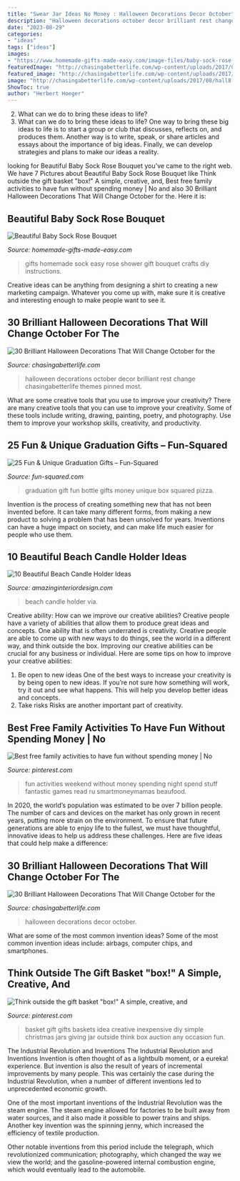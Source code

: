 ```yaml
---
title: "Swear Jar Ideas No Money : Halloween Decorations Decor October"
description: "Halloween decorations october decor brilliant rest change chasingabetterlife themes pinned most"
date: "2023-08-29"
categories:
- "ideas"
tags: ["ideas"]
images:
- "https://www.homemade-gifts-made-easy.com/image-files/baby-sock-rose-800x800.jpg"
featuredImage: "http://chasingabetterlife.com/wp-content/uploads/2017/08/halloween-1.jpg"
featured_image: "http://chasingabetterlife.com/wp-content/uploads/2017/08/hall8.jpg"
image: "http://chasingabetterlife.com/wp-content/uploads/2017/08/hall8.jpg"
ShowToc: true
author: "Herbert Hoeger"
---
```



2. What can we do to bring these ideas to life?
2. What can we do to bring these ideas to life? 
One way to bring these big ideas to life is to start a group or club that discusses, reflects on, and produces them. Another way is to write, speak, or share articles and essays about the importance of big ideas. Finally, we can develop strategies and plans to make our ideas a reality.

	

		
looking for Beautiful Baby Sock Rose Bouquet you've came to the right web. We have 7 Pictures about Beautiful Baby Sock Rose Bouquet like Think outside the gift basket &quot;box!&quot; A simple, creative, and, Best free family activities to have fun without spending money | No and also 30 Brilliant Halloween Decorations That Will Change October for the. Here it is:
		
    
## Beautiful Baby Sock Rose Bouquet

<img loading=lazy src="https://www.homemade-gifts-made-easy.com/image-files/baby-sock-rose-800x800.jpg" onerror="this.onerror=null;this.src='https://tse4.mm.bing.net/th?id=OIP.8NMoD92VUSja9cmxcDfPtwHaHa&amp;pid=15.1';" alt="Beautiful Baby Sock Rose Bouquet">

_Source: homemade-gifts-made-easy.com_

>gifts homemade sock easy rose shower gift bouquet crafts diy instructions. 

	

Creative ideas can be anything from designing a shirt to creating a new marketing campaign. Whatever you come up with, make sure it is creative and interesting enough to make people want to see it.

    
## 30 Brilliant Halloween Decorations That Will Change October For The

<img loading=lazy src="http://chasingabetterlife.com/wp-content/uploads/2017/08/halloween-1.jpg" onerror="this.onerror=null;this.src='https://tse1.mm.bing.net/th?id=OIP.8i1AUWWbc0WFOdkoFPnMTgHaHa&amp;pid=15.1';" alt="30 Brilliant Halloween Decorations That Will Change October for the">

_Source: chasingabetterlife.com_

>halloween decorations october decor brilliant rest change chasingabetterlife themes pinned most. 

	

What are some creative tools that you use to improve your creativity?
There are many creative tools that you can use to improve your creativity. Some of these tools include writing, drawing, painting, poetry, and photography. Use them to improve your workshop skills, creativity, and productivity.

    
## 25 Fun &amp; Unique Graduation Gifts – Fun-Squared

<img loading=lazy src="https://fun-squared.com/wp-content/uploads/2017/05/Graduation-Gift-Bottle-Set.jpg" onerror="this.onerror=null;this.src='https://tse4.mm.bing.net/th?id=OIP.ufxPRLvLFBJuquUWCMWoowHaKT&amp;pid=15.1';" alt="25 Fun &amp; Unique Graduation Gifts – Fun-Squared">

_Source: fun-squared.com_

>graduation gift fun bottle gifts money unique box squared pizza. 

	

Invention is the process of creating something new that has not been invented before. It can take many different forms, from making a new product to solving a problem that has been unsolved for years. Inventions can have a huge impact on society, and can make life much easier for people who use them.

    
## 10 Beautiful Beach Candle Holder Ideas

<img loading=lazy src="http://www.amazinginteriordesign.com/wp-content/uploads/2017/08/Beach-Candle-Holder-10.jpg" onerror="this.onerror=null;this.src='https://tse1.mm.bing.net/th?id=OIP.gA17qXzsn2qJUVYQGjHAogHaJP&amp;pid=15.1';" alt="10 Beautiful Beach Candle Holder Ideas">

_Source: amazinginteriordesign.com_

>beach candle holder via. 

	

Creative ability: How can we improve our creative abilities?
Creative people have a variety of abilities that allow them to produce great ideas and concepts. One ability that is often underrated is creativity. Creative people are able to come up with new ways to do things, see the world in a different way, and think outside the box. Improving our creative abilities can be crucial for any business or individual. Here are some tips on how to improve your creative abilities: 
1. Be open to new ideas
One of the best ways to increase your creativity is by being open to new ideas. If you’re not sure how something will work, try it out and see what happens. This will help you develop better ideas and concepts. 
2. Take risks
Risks are another important part of creativity.

    
## Best Free Family Activities To Have Fun Without Spending Money | No

<img loading=lazy src="https://i.pinimg.com/736x/5f/ab/e1/5fabe1621888e7fffe196fde1db9ac52.jpg" onerror="this.onerror=null;this.src='https://tse4.mm.bing.net/th?id=OIP.ALSe48JUN2TMGlbZIUIIUAHaNo&amp;pid=15.1';" alt="Best free family activities to have fun without spending money | No">

_Source: pinterest.com_

>fun activities weekend without money spending night spend stuff fantastic games read ru smartmoneymamas beaufood. 

	

In 2020, the world’s population was estimated to be over 7 billion people. The number of cars and devices on the market has only grown in recent years, putting more strain on the environment. To ensure that future generations are able to enjoy life to the fullest, we must have thoughtful, innovative ideas to help us address these challenges. Here are five ideas that could help make a difference: 

    
## 30 Brilliant Halloween Decorations That Will Change October For The

<img loading=lazy src="http://chasingabetterlife.com/wp-content/uploads/2017/08/hall8.jpg" onerror="this.onerror=null;this.src='https://tse1.mm.bing.net/th?id=OIP.2PFsIW40hVoes5jaAv00jgHaLH&amp;pid=15.1';" alt="30 Brilliant Halloween Decorations That Will Change October for the">

_Source: chasingabetterlife.com_

>halloween decorations decor october. 

	

What are some of the most common invention ideas?
Some of the most common invention ideas include: airbags, computer chips, and smartphones.

    
## Think Outside The Gift Basket &quot;box!&quot; A Simple, Creative, And

<img loading=lazy src="https://s-media-cache-ak0.pinimg.com/736x/d1/64/7b/d1647b39645b121e33fd415b64c58781.jpg" onerror="this.onerror=null;this.src='https://tse3.mm.bing.net/th?id=OIP.8b2D-x5kgqKzEy3dh-NtUgHaRZ&amp;pid=15.1';" alt="Think outside the gift basket &quot;box!&quot; A simple, creative, and">

_Source: pinterest.com_

>basket gift gifts baskets idea creative inexpensive diy simple christmas jars giving jar outside think box auction any occasion fun. 

	

The Industrial Revolution and Inventions
The Industrial Revolution and Inventions
Invention is often thought of as a lightbulb moment, or a eureka! experience. But invention is also the result of years of incremental improvements by many people. This was certainly the case during the Industrial Revolution, when a number of different inventions led to unprecedented economic growth.

One of the most important inventions of the Industrial Revolution was the steam engine. The steam engine allowed for factories to be built away from water sources, and it also made it possible to power trains and ships. Another key invention was the spinning jenny, which increased the efficiency of textile production.

Other notable inventions from this period include the telegraph, which revolutionized communication; photography, which changed the way we view the world; and the gasoline-powered internal combustion engine, which would eventually lead to the automobile.

